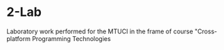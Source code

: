 # 2-Lab
Laboratory work performed for the MTUCI in the frame of course "Cross-platform Programming Technologies

